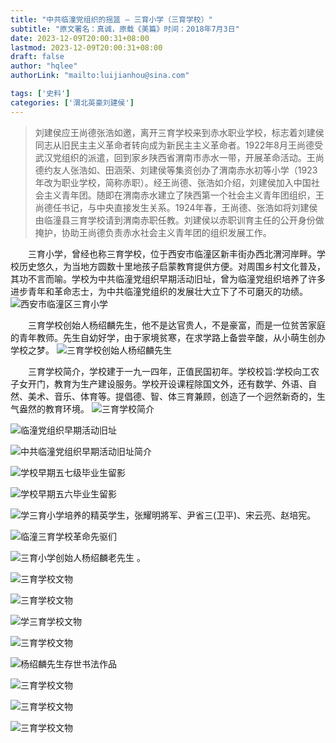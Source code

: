 ```yaml
---
title: "中共临潼党组织的摇篮 — 三育小学（三育学校）"
subtitle: "原文署名：真诚，原载《美篇》时间：2018年7月3日"
date: 2023-12-09T20:00:31+08:00
lastmod: 2023-12-09T20:00:31+08:00
draft: false
author: "hqlee"
authorLink: "mailto:luijianhou@sina.com"

tags: ['史料']
categories: ['渭北英豪刘建侯']
---
```


>刘建侯应王尚德张浩如邀，离开三育学校来到赤水职业学校，标志着刘建侯同志从旧民主主义革命者转向成为新民主主义革命者。1922年8月王尚德受武汉党组织的派遣，回到家乡陕西省渭南市赤水一带，开展革命活动。王尚德约友人张浩如、田涵荣、刘建侯等集资创办了渭南赤水初等小学（1923年改为职业学校，简称赤职）。经王尚德、张浩如介绍，刘建侯加入中国社会主义青年团。随即在渭南赤水建立了陕西第一个社会主义青年团组织，王尚德任书记，与中央直接发生关系。1924年春，王尚德、张浩如将刘建侯由临潼县三育学校请到渭南赤职任教。刘建侯以赤职训育主任的公开身份做掩护，协助王尚德负责赤水社会主义青年团的组织发展工作。


　　三育小学，曾经也称三育学校，位于西安市临潼区新丰街办西北渭河岸畔。学校历史悠久，为当地方圆数十里地孩子启蒙教育提供方便。对周围乡村文化普及，其功不言而喻。学校为中共临潼党组织早期活动旧址，曾为临潼党组织培养了许多进步青年和革命志士，为中共临潼党组织的发展壮大立下了不可磨灭的功绩。
![西安市临潼区三育小学](/images/sanyu/image.png "西安市临潼区三育小学")


　　三育学校创始人杨绍麟先生，他不是达官贵人，不是豪富，而是一位贫苦家庭的青年教师。先生自幼好学，由于家境贫寒，在求学路上备尝辛酸，从小萌生创办学校之梦。
![三育学校创始人杨绍麟先生](/images/sanyu/image-1.png "三育学校创始人杨绍麟先生")


　　三育学校简介，学校建于一九一四年，正值民国初年。学校校旨:学校向工农子女开门，教育为生产建设服务。学校开设课程除国文外，还有数学、外语、自然、美术、音乐、体育等。提倡德、智、体三育兼顾，创造了一个迥然新奇的，生气盎然的教育环境。
![三育学校简介](/images/sanyu/image-2.png "三育学校简介")

![临潼党组织早期活动旧址](/images/sanyu/image-3.png "临潼党组织早期活动旧址")

![中共临潼党组织早期活动旧址简介](/images/sanyu/image-4.png "中共临潼党组织早期活动旧址简介")

![学校早期五七级毕业生留影](/images/sanyu/image-5.png "三学校早期毕业生留影")

![学校早期五六毕业生留影](/images/sanyu/image-6.png "三学校早期毕业生留影")


![学三育小学培养的精英学生，张耀明將军、尹省三(卫平)、宋云亮、赵培宪。](/images/sanyu/image-7.png "三育小学培养的精英学生，张耀明將军、尹省三(卫平)、宋云亮、赵培宪。")


![临潼三育学校革命先驱们](/images/sanyu/image-8.png "临潼三育学校革命先驱们：王尚德、刘建侯、李凌汉、刘庚(刘鸿儒)")


![三育小学创始人杨绍麟老先生](/images/sanyu/image-9.png "三育小学创始人杨绍麟老先生")
。

![三育学校文物](/images/sanyu/image-10.png "上匾是临潼县长邓长耀1921年为杨先生三育学校书写，边框已剥落，仅剩中心四字可观。下为杨绍麟先生一家人在1932年返回临潼时，由张耀明将军摄影。")


![三育学校文物](/images/sanyu/image-11.png "三学校早期毕业生留影山东泰山，冯玉祥将军纪念馆内卧虎石，杨绍麟先生题刻于上面，旁边有于佑任先生的题刻。")

![学三育学校文物](/images/sanyu/image-12.png "左为杨绍麟先生于1943年给张纪臣老先生书写的碑文，上为篆字，下为楷书。右为于佑任先生在台湾民国39年为李伯承所书，李伯承是杨先生的二女婿。")


![三育学校文物](/images/sanyu/image-13.png "杨绍麟先生1952年为新丰姚罗村王英杰先生所书，刻成砖雕置门前上方。")


![杨绍麟先生存世书法作品](/images/sanyu/image-14.png "杨绍麟先生存世书法作品")


![三育学校文物](/images/sanyu/image-15.png "上左为杨绍麟先生存世书法作品，上右为冯玉祥纪念馆卧虎石杨绍麟石刻平面，下为先生作品:雪满山中高士卧，明月林下美人来。")


![三育学校文物](/images/sanyu/image-16.png "三育小学内，仅存文物———古楼遗址外貌。")


![三育学校文物](/images/sanyu/image-17.png "学校现存主要文物，是时任临潼县县长邓长耀1921年为杨先生三育学校书写的‘热心兴学’四字牌匾。")
